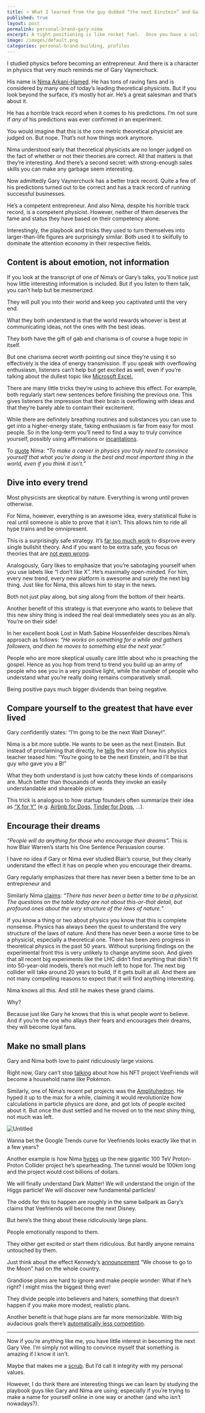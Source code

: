 ```yaml
---
title: ⭐️ What I learned from the guy dubbed “the next Einstein” and Gary Vaynerchuck about building your personal brand
published: true
layout: post
permalink: personal-brand-gary-nima
excerpt: A tight positioning is like rocket fuel.  Once you have a solid fire going on, it’ll help you get to the next level. 
image: /images/default.png
categories: personal-brand-building, profiles
---
```


I studied physics before becoming an entrepreneur. And there is a character in physics that very much reminds me of Gary Vaynerchuck. 

His name is [Nima Arkani-Hamed](https://en.wikipedia.org/wiki/Nima_Arkani-Hamed). He has tons of raving fans and is considered by many one of today’s leading theoretical physicists. But if you look beyond the surface, it’s mostly hot air. He’s a great salesman and that’s about it. 

He has a horrible track record when it comes to his predictions. I’m not sure if *any* of his predictions was ever confirmed in an experiment. 

You would imagine that this is the core metric theoretical physicist are judged on. But nope. That’s not how things work anymore. 

Nima understood early that theoretical physicists are no longer judged on the fact of whether or not their theories are correct. All that matters is that they’re interesting. And there’s a second secret: with strong-enough sales skills you can make any garbage seem interesting. 

Now admittedly Gary Vaynerchuck has a better track record. Quite a few of his predictions turned out to be correct and has a track record of running successful businesses. 

He’s a competent entrepreneur. And also Nima, despite his horrible track record, is a competent physicist. However, neither of them deserves the fame and status they have based on their competency alone. 

Interestingly, the playbook and tricks they used to turn themselves into larger-than-life figures are surprisingly similar. Both used it to skilfully to dominate the attention economy in their respective fields. 

## **Content is about emotion, not information**

If you look at the transcript of one of Nima’s or Gary’s talks, you’ll notice just how little interesting information is included. But if you listen to them talk, you can’t help but be mesmerized. 

They will pull you into their world and keep you captivated until the very end. 

What they both understand is that the world rewards whoever is best at communicating ideas, not the ones with the best ideas.

They both have the gift of gab and charisma is of course a huge topic in itself. 

But one charisma secret worth pointing out since they’re using it so effectively is the idea of energy transmission. If you speak with overflowing enthusiasm, listeners can’t help but get excited as well, even if you’re talking about the dullest topic like [Microsoft Excel.](https://twitter.com/alexgarcia_atx/status/1494326337082851336)

There are many little tricks they’re using to achieve this effect. For example, both regularly start new sentences before finishing the previous one. This gives listeners the impression that their brain is overflowing with ideas and that they’re barely able to contain their excitement.  

While there are definitely breathing routines and substances you can use to get into a higher-energy state, faking enthusiasm is far from easy for most people. So in the long-term you’ll need to find a way to truly convince yourself, possibly using affirmations or [incantations](https://www.tonyrobbins.com/mind-meaning/whats-your-morning-ritual/).

To [quote](https://www.math.columbia.edu/~woit/wordpress/?p=10867#comment-232970) Nima: *“To make a career in physics you truly need to convince yourself that what you’re doing is the best and most important thing in the world, even if you think it isn’t.”*

## **Dive into every trend**

Most physicists are skeptical by nature. Everything is wrong until proven otherwise.

For Nima, however, everything is an awesome idea, every statistical fluke is real until someone is able to prove that it isn’t. This allows him to ride all hype trains and be omnipresent. 

This is a surprisingly safe strategy. It’s [far too much work](https://en.wikipedia.org/wiki/Brandolini%27s_law) to disprove every single bullshit theory. And if you want to be extra safe, you focus on theories that are [not even wrong](https://en.wikipedia.org/wiki/Not_even_wrong). 

Analogously, Gary likes to emphasize that you’re sabotaging yourself when you use labels like “I don’t like X”.  He’s maximally open-minded. For him, every new trend, every new platform is awesome and surely the next big thing. Just like for Nima, this allows him to stay in the news. 

Both not just play along, but *sing* along from the bottom of their hearts.

Another benefit of this strategy is that everyone who wants to believe that this new shiny thing is indeed the real deal immediately sees you as an ally. You’re on their side! 

In her excellent book Lost in Math Sabine Hossenfelder describes Nima’s approach as follows: *“He works on something for a while and gathers followers, and then he moves to something else the next year.”*

People who are more skeptical usually care little about who is preaching the gospel. Hence as you hop from trend to trend you build up an army of people who see you in a very positive light, while the number of people who understand what you’re really doing remains comparatively small. 

Being positive pays much bigger dividends than being negative. 

## **Compare yourself to the greatest that have ever lived**

Gary confidently states: “I’m going to be the next Walt Disney!”.

Nima is a bit more subtle. He wants to be seen as the next Einstein. But instead of proclaiming that directly, he [tells](https://www.quantamagazine.org/nima-arkani-hamed-and-the-future-of-physics-20150922/) the story of how his physics teacher teased him: “You’re going to be the next Einstein, and I’ll be that guy who gave you a B!”

What they both understand is just how catchy these kinds of comparisons are. Much better than thousands of words they invoke an easily understandable and shareable picture. 

This trick is analogous to how startup founders often summarize their idea as [“X for Y”](https://andrewchen.com/x-for-y-startup-ideas/) (e.g. [Airbnb for Dogs](https://dogvacay.com), [Tinder for Dogs](https://techcrunch.com/2014/05/27/barkbuddy-is-a-tinder-for-dogs/), ...).

## Encourage their dreams

*“People will do anything for those who encourage their dreams”.* This is how Blair Warren’s starts his One Sentence Persuasion course. 

I have no idea if Gary or Nima ever studied Blair’s course, but they clearly understand the effect it has on people when you encourage their dreams. 

Gary regularly emphasizes that there has never been a better time to be an entrepreneur and 

Similarly Nima [claims](https://cerncourier.com/a/in-it-for-the-long-haul/): *“There has never been a better time to be a physicist. The questions on the table today are not about this-or-that detail, but profound ones about the very structure of the laws of nature.”*

If you know a thing or two about physics you know that this is complete nonsense. Physics has always been the quest to understand the very structure of the laws of nature. And there has never been a worse time to be a physicist, especially a theoretical one. There has been zero progress in theoretical physics in the past 50 years. Without surprising findings on the experimental front this is very unlikely to change anytime soon. And given that all recent big experiments like the LHC didn’t find anything that didn’t fit into 50-year-old models, there’s not much left to hope for. The next big collider will take around 20 years to build, if it gets built at all. And there are not many compelling reasons to expect that it will find anything interesting. 

Nima knows all this. And still he makes these grand claims. 

Why? 

Because just like Gary he knows that this is what people *want* to believe. And if you’re the one who allays their fears and encourages their dreams, they will become loyal fans.

## **Make no small plans**

Gary and Nima both love to paint ridiculously large visions. 

Right now, Gary can’t stop [talking](https://www.thenifty.com/garyvee-vaynerchuk-veefriends-disney-870/) about how his NFT project VeeFriends will become a household name like Pokémon. 

Similarly, one of Nima’s recent pet projects was the [Amplituhedron](https://en.wikipedia.org/wiki/Amplituhedron). He hyped it up to the max for a while, claiming it would revolutionize how calculations in particle physics are done, and got lots of people excited about it. But once the dust settled and he moved on to the next shiny thing, not much was left. 

![Untitled](/images/cits.png)

Wanna bet the Google Trends curve for Veefriends looks exactly like that in a few years?

Another example is how Nima [hypes](https://cerncourier.com/a/in-it-for-the-long-haul/) up the new gigantic 100 TeV Proton-Proton Collider project he’s spearheading. The tunnel would be 100km long and the project would cost billions of dollars.

We will finally understand Dark Matter! We will understand the origin of the Higgs particle! We will discover new fundamental particles!

The odds for this to happen are roughly in the same ballpark as Gary’s claims that Veefriends will become the next Disney. 

But here’s the thing about these ridiculously large plans.

People emotionally respond to them.

They either get excited or start them ridiculous. But hardly anyone remains untouched by them. 

Just think about the effect Kennedy’s [announcement](https://en.wikipedia.org/wiki/We_choose_to_go_to_the_Moon) “We choose to go to the Moon" had on the whole country.

Grandiose plans are hard to ignore and make people wonder: What if he’s right? I might miss the biggest thing ever!

They divide people into believers and haters; something that doesn’t happen if you make more modest, realistic plans. 

Another benefit is that huge plans are far more memorizable. With big audacious goals there’s [automatically less competition](https://tim.blog/2008/06/19/why-bigger-goals-less-competition-plus-eco-bounty-winners/).  

---

Now if you’re anything like me, you have little interest in becoming the next Gary Vee. I’m simply not willing to convince myself that something is amazing if I know it isn’t. 

Maybe that makes me a [scrub](https://commoncog.com/blog/playing-to-play-playing-to-win/). But I’d call it integrity with my personal values. 

However, I do think there are interesting things we can learn by studying the playbook guys like Gary and Nima are using; especially if you’re trying to make a name for yourself online in one way or another (and who isn’t nowadays?).